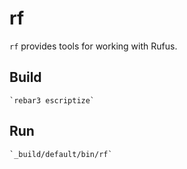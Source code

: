 # rf

`rf` provides tools for working with Rufus.

## Build

    `rebar3 escriptize`

## Run

    `_build/default/bin/rf`
